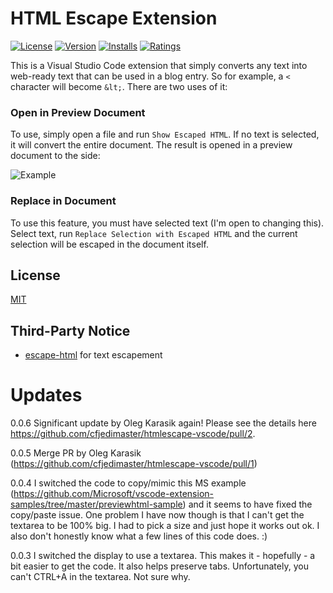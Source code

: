 # HTML Escape Extension

[![License](https://img.shields.io/badge/license-MIT-green.svg?style=flat)](https://raw.githubusercontent.com/cfjedimaster/htmlescape-vscode/master/LICENSE)
[![Version](https://vsmarketplacebadge.apphb.com/version/raymondcamden.htmlescape-vscode-extension.svg)](https://marketplace.visualstudio.com/items?itemName=raymondcamden.htmlescape-vscode-extension)
[![Installs](https://vsmarketplacebadge.apphb.com/installs/raymondcamden.htmlescape-vscode-extension.svg)](https://marketplace.visualstudio.com/items?itemName=raymondcamden.htmlescape-vscode-extension)
[![Ratings](https://vsmarketplacebadge.apphb.com/rating/raymondcamden.htmlescape-vscode-extension.svg)](https://marketplace.visualstudio.com/items?itemName=raymondcamden.htmlescape-vscode-extension)

This is a Visual Studio Code extension that simply converts any text into web-ready text that can be used in a blog entry. So for example, a `<` character will become `&lt;`. There are two uses of it:

### Open in Preview Document

To use, simply open a file and run `Show Escaped HTML`. If no text is selected, it will convert the entire document. The result is opened in a preview document to the side:

![Example](images/preview.gif)

### Replace in Document

To use this feature, you must have selected text (I'm open to changing this). Select text, run `Replace Selection with Escaped HTML` and the current selection will be escaped in the document itself. 

## License
[MIT](LICENSE)

## Third-Party Notice

* [escape-html](https://github.com/component/escape-html) for text escapement

# Updates

0.0.6 Significant update by Oleg Karasik again! Please see the details here <https://github.com/cfjedimaster/htmlescape-vscode/pull/2>.

0.0.5 Merge PR by Oleg Karasik (https://github.com/cfjedimaster/htmlescape-vscode/pull/1)

0.0.4 I switched the code to copy/mimic this MS example (https://github.com/Microsoft/vscode-extension-samples/tree/master/previewhtml-sample) and it seems to have fixed the copy/paste issue. One problem I have now though is that I can't get the textarea to be 100% big. I had to pick a size and just hope it works out ok. I also don't honestly know what a few lines of this code does. :)

0.0.3 I switched the display to use a textarea. This makes it - hopefully - a bit easier to get the code. It also helps preserve tabs. Unfortunately, you can't CTRL+A in the textarea. Not sure why. 


